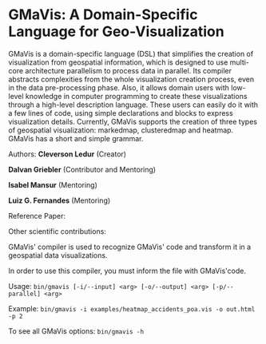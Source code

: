 # GMaVis: A Domain-Specific Language for Geo-Visualization

GMaVis is a domain-specific language (DSL) that simplifies the creation of visualization from geospatial information, which is designed to use multi-core architecture parallelism to process data in parallel. Its compiler abstracts complexities from the whole visualization creation process, even in the data pre-processing phase. Also, it allows domain users with
low-level knowledge in computer programming to create these visualizations through a high-level description language. These users can easily do it with a few lines of code, using simple declarations and blocks to express visualization details. Currently, GMaVis supports the creation of three types of geospatial visualization: markedmap, clusteredmap and heatmap. GMaVis has a short and simple grammar.

Authors:
**Cleverson Ledur** (Creator) 

**Dalvan Griebler** (Contributor and Mentoring)

**Isabel Mansur** (Mentoring)

**Luiz G. Fernandes** (Mentoring)

Reference Paper:



Other scientific contributions:



GMaVis' compiler is used to recognize GMaVis' code and transform it in a geospatial data visualizations.

In order to use this compiler, you must inform the file with GMaVis'code.

Usage:
``
bin/gmavis [-i/--input] <arg> [-o/--output] <arg> [-p/--parallel] <arg>
``

Example: 
``
bin/gmavis -i examples/heatmap_accidents_poa.vis -o out.html -p 2
``

To see all GMaVis options:
``
	bin/gmavis -h
``
